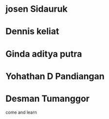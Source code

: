 # josen Sidauruk
# Dennis keliat
# Ginda aditya putra
# Yohathan D Pandiangan
# Desman Tumanggor
come and learn

